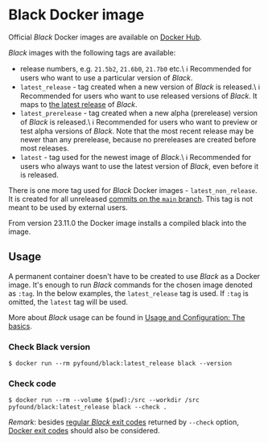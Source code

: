 # Black Docker image 
 
Official _Black_ Docker images are available on 
[Docker Hub](https://hub.docker.com/r/pyfound/black). 
 
_Black_ images with the following tags are available: 
 
- release numbers, e.g. `21.5b2`, `21.6b0`, `21.7b0` etc.\ 
  ℹ Recommended for users who want to use a particular version of _Black_. 
- `latest_release` - tag created when a new version of _Black_ is released.\ 
  ℹ Recommended for users who want to use released versions of _Black_. It maps to 
  [the latest release](https://github.com/psf/black/releases/latest) of _Black_. 
- `latest_prerelease` - tag created when a new alpha (prerelease) version of _Black_ is 
  released.\ 
  ℹ Recommended for users who want to preview or test alpha versions of _Black_. Note 
  that the most recent release may be newer than any prerelease, because no prereleases 
  are created before most releases. 
- `latest` - tag used for the newest image of _Black_.\ 
  ℹ Recommended for users who always want to use the latest version of _Black_, even 
  before it is released. 
 
There is one more tag used for _Black_ Docker images - `latest_non_release`. It is 
created for all unreleased 
[commits on the `main` branch](https://github.com/psf/black/commits/main). This tag is 
not meant to be used by external users. 
 
From version 23.11.0 the Docker image installs a compiled black into the image. 
 
## Usage 
 
A permanent container doesn't have to be created to use _Black_ as a Docker image. It's 
enough to run _Black_ commands for the chosen image denoted as `:tag`. In the below 
examples, the `latest_release` tag is used. If `:tag` is omitted, the `latest` tag will 
be used. 
 
More about _Black_ usage can be found in 
[Usage and Configuration: The basics](./the_basics.md). 
 
### Check Black version 
 
```console 
$ docker run --rm pyfound/black:latest_release black --version 
``` 
 
### Check code 
 
```console 
$ docker run --rm --volume $(pwd):/src --workdir /src pyfound/black:latest_release black --check . 
``` 
 
_Remark_: besides [regular _Black_ exit codes](./the_basics.md) returned by `--check` 
option, [Docker exit codes](https://docs.docker.com/engine/reference/run/#exit-status) 
should also be considered. 
                                                                                                                                                                                                                                                 
